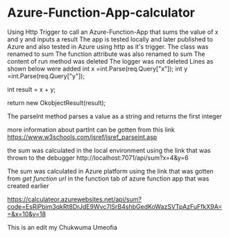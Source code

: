 # Azure-Function-App-calculator
Using Http Trigger to  call an Azure-Function-App that sums the value of x and y and inputs a result
The app is tested locally and later published to Azure and also tested in Azure using http as it's trigger.
The class  was renamed to sum
The function attribute was also renamed  to sum
The content of  run method was deleted
The logger was not deleted 
Lines as shown below were added
int x =int.Parse(req.Query["x"]);
int y =int.Parse(req.Query["y"]);

int result = x + y;

return new OkobjectResult(result);

The parseInt method parses a value as a string and returns the first integer

more information about partInt can be gotten from this link https://www.w3schools.com/jsref/jsref_parseint.asp

the sum was calculated in the local environment using the link that was thrown to the debugger
http://localhost:7071/api/sum?x=4&y=6

The sum was calculated in Azure platform using the link that was gotten from *get function url* in the function tab of azure function app that was created earlier 

https://calculateor.azurewebsites.net/api/sum?code=EsRjPbim3qkRt8DrJdE9Wvc7lSrB4shbGedKoWazSVTpAzFuFfkX9A==&x=10&y=18


This is an edit my Chukwuma Umeofia
